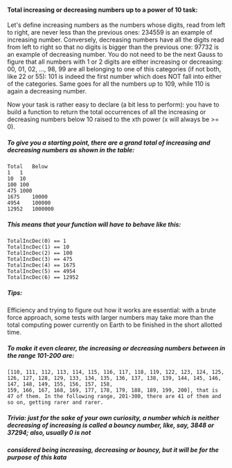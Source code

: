 ﻿#### Total increasing or decreasing numbers up to a power of 10 task:
Let's define increasing numbers as the numbers whose digits, read from left to right, are never less than the previous ones: 234559 is an example of increasing number.
Conversely, decreasing numbers have all the digits read from left to right so that no digits is bigger than the previous one: 97732 is an example of decreasing number.
You do not need to be the next Gauss to figure that all numbers with 1 or 2 digits are either increasing or decreasing: 00, 01, 02, ..., 98, 99 are all belonging to one of this
categories (if not both, like 22 or 55): 101 is indeed the first number which does NOT fall into either of the categories. Same goes for all the numbers up to 109, while 110 is again
a decreasing number.

Now your task is rather easy to declare (a bit less to perform): you have to build a function to return the total occurrences of all the increasing or decreasing numbers below 10
raised to the xth power (x will always be >= 0).

##### To give you a starting point, there are a grand total of increasing and decreasing numbers as shown in the table:
	Total	Below
	1	1
	10	10
	100	100
	475	1000
	1675	10000
	4954	100000
	12952	1000000

##### This means that your function will have to behave like this:
	TotalIncDec(0) == 1
	TotalIncDec(1) == 10
	TotalIncDec(2) == 100
	TotalIncDec(3) == 475
	TotalIncDec(4) == 1675
	TotalIncDec(5) == 4954
	TotalIncDec(6) == 12952

##### Tips:
Efficiency and trying to figure out how it works are essential: with a brute force approach, some tests with larger numbers may take more than the total computing power currently on
Earth to be finished in the short allotted time.

##### To make it even clearer, the increasing or decreasing numbers between in the range 101-200 are:
	[110, 111, 112, 113, 114, 115, 116, 117, 118, 119, 122, 123, 124, 125, 126, 127, 128, 129, 133, 134, 135, 136, 137, 138, 139, 144, 145, 146, 147, 148, 149, 155, 156, 157, 158,
	159, 166, 167, 168, 169, 177, 178, 179, 188, 189, 199, 200], that is 47 of them. In the following range, 201-300, there are 41 of them and so on, getting rarer and rarer.

##### Trivia: just for the sake of your own curiosity, a number which is neither decreasing of increasing is called a bouncy number, like, say, 3848 or 37294; also, usually 0 is not
##### considered being increasing, decreasing or bouncy, but it will be for the purpose of this kata